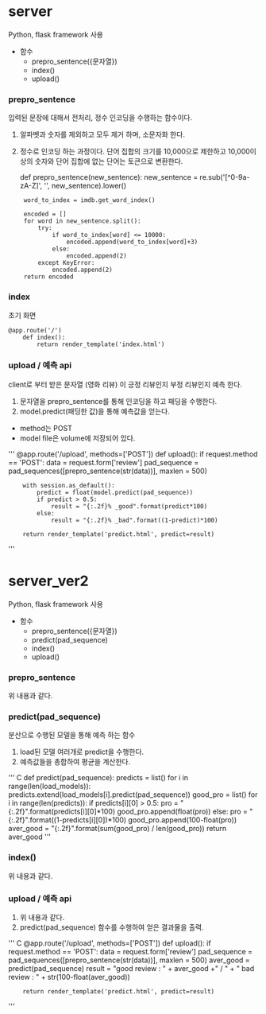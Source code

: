 # server
Python, flask framework 사용
* 함수
    - prepro_sentence({문자열})
    - index()
    - upload()

### prepro_sentence
입력된 문장에 대해서 전처리, 정수 인코딩을 수행하는 함수이다.
1. 알파벳과 숫자를 제외하고 모두 제거 하며, 소문자화 한다.
2. 정수로 인코딩 하는 과정이다. 단어 집합의 크기를 10,000으로 제한하고 10,000이상의 숫자와 단어 집합에 없는 단어는 <unk> 토큰으로 변환한다.

    def prepro_sentence(new_sentence):
        new_sentence = re.sub('[^0-9a-zA-Z]', '', new_sentence).lower()
        
        word_to_index = imdb.get_word_index()
        
        encoded = []
        for word in new_sentence.split():
            try:
                if word_to_index[word] <= 10000:
                    encoded.append(word_to_index[word]+3)
                else:
                    encoded.append(2)
            except KeyError:
                encoded.append(2)
        return encoded
                    
### index
초기 화면

    @app.route('/') 
        def index():
            return render_template('index.html') 

### upload / 예측 api
client로 부터 받은 문자열 (영화 리뷰) 이 긍정 리뷰인지 부정 리뷰인지 예측 한다.
1. 문자열을 prepro_sentence를 통해 인코딩을 하고 패딩을 수행한다.
2. model.predict(패딩한 값)을 통해 예측값을 얻는다.
* method는 POST
* model file은 volume에 저장되어 있다.

'''
@app.route('/upload', methods=['POST']) 
def upload():
    if request.method == 'POST': 
        data = request.form['review'] 
        pad_sequence = pad_sequences([prepro_sentence(str(data))], maxlen = 500)
            
        with session.as_default():
            predict = float(model.predict(pad_sequence))
            if predict > 0.5:
                result = "{:.2f}% _good".format(predict*100)
            else:
                result = "{:.2f}% _bad".format((1-predict)*100)
        
        return render_template('predict.html', predict=result)
'''

# server_ver2
Python, flask framework 사용

* 함수 
    - prepro_sentence({문자열})
    - predict(pad_sequence)
    - index()
    - upload()

### prepro_sentence
위 내용과 같다.

### predict(pad_sequence)
분산으로 수행된 모델을 통해 예측 하는 함수
1. load된 모델 여러개로 predict을 수행한다.
2. 예측값들을 총합하여 평균을 계산한다.

''' C
def predict(pad_sequence):
    predicts = list()
    for i in range(len(load_models)):
        predicts.extend(load_models[i].predict(pad_sequence))
    good_pro = list()
    for i in range(len(predicts)):
        if predicts[i][0] > 0.5:
            pro = "{:.2f}".format(predicts[i][0]*100)
            good_pro.append(float(pro))
        else:
            pro = "{:.2f}".format((1-predicts[i][0])*100)
            good_pro.append(100-float(pro))
    aver_good = "{:.2f}".format(sum(good_pro) / len(good_pro))
    return aver_good
'''

### index()
위 내용과 같다.

### upload / 예측 api
1. 위 내용과 같다.
2. predict(pad_sequence) 함수를 수행하여 얻은 결과물을 출력.

''' C
@app.route('/upload', methods=['POST'])
def upload():
    if request.method == 'POST':
        data = request.form['review']
        pad_sequence = pad_sequences([prepro_sentence(str(data))], maxlen = 500)
        aver_good = predict(pad_sequence)
        result = "good review : " + aver_good +" / " + " bad review : " + str(100-float(aver_good))

        return render_template('predict.html', predict=result)
'''
